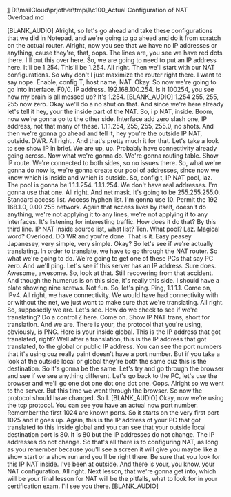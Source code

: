 [1](2)
D:\mailCloud\prjother\tmp\1\c100_Actual Configuration of NAT Overload.md  




[BLANK_AUDIO]
Alright, so let's go ahead and take these configurations that we did in Notepad,
and we're going to go ahead and do it from scratch on the actual router.
Alright, now you see that we have no IP addresses or anything,
cause they're, that, oops.
The lines are, you see we have red dots there.
I'll put this over here.
So, we are going to need to put an IP address here.
It'll be 1.254.
This'll be 1.254.
All right.
Then we'll start with our NAT configurations.
So why don't I just maximize the router right there.
I want to say nope.
Enable, config T,
host name, NAT.
Okay.
So now we're going to go into interface.
F0/0.
IP address.
192.168.100.254.
Is it 100254, you see how my brain is all messed up?
It's 1.254.
[BLANK_AUDIO]
1.254 255, 255, 255 now zero.
Okay we'll do a no shut on that.
And since we're here already let's tell it hey, your the inside part of the NAT.
So, i p NAT, inside.
Boom, now we're gonna go to the other side.
Interface add zero slash one, IP address,
not that many of these.
1.1.1.254, 255,
255, 255.0, no shots.
And then we're gonna go ahead and tell it,
hey you're the outside IP NAT, outside.
DWR.
All right..
And that's pretty much it for that.
Let's take a look to see show IP in brief.
We are up, up.
Probably have connectivity already going across.
Now what we're gonna do.
We're gonna routing table.
Show IP route.
We're connected to both sides, so no issues there.
So, what we're gonna do now is, we're gonna create our pool of addresses,
since now we know which is inside and which is outside.
So, config t, IP NAT pool, laz.
The pool is gonna be 1.1.1.254.
1.1.1.254.
We don't have real addresses.
I'm gonna use that one.
All right.
And net mask.
It's going to be 255.255.255.0.
Standard access list.
Access hyphen list.
I'm gonna use 10.
Permit the 192 168.1.0,
0.00 255 network.
Again that access lives by itself, doesn't do anything,
we're not applying it to any lines, we're not applying it to any interfaces.
It's listening for interesting traffic.
How does it do that?
By this third line.
IP NAT inside source list, what list?
Ten.
What pool?
Laz.
Magical word?
Overload.
DO WR and you're done.
That is it.
Easy peasey Japanesey, very simple, very simple.
Okay?
So let's see if we're actually translating.
In order to translate, we have to go through the NAT router.
So what we're going to do.
We're going to get one of these PCs that say PC zero.
And we'll ping.
Let's see if this server has an IP address.
Sure does.
Awesome, awesome.
So, look at that.
Still recovering from that accident.
And though the humerus is on this side,
it's really this side.
I should have a plate showing nine screws.
Not fun.
So, let's ping.
Ping, 1.1.1.1.
Come on, IPv4.
All right, we have connectivity.
We would have had connectivity with or without the net, we just want to make sure that we're translating.
All right.
So, supposedly we are.
Let's see.
How do we check to see if we're translating?
Do a control Z here.
Come on.
Show IP NAT trans, short for translation.
And we are.
There is your, the protocol that you're using, obviously, is PNG.
Here is your inside global.
This is the IP address that got translated, right?
Well after a translation, this is the IP address that got translated,
to the global or public IP address.
You can see the port numbers that it's using cuz really paint doesn't have a port number.
But if you take a look at the outside local or global they're both the same cuz this is the destination.
So it's gonna be the same.
Let's try and go through the browser and see if we see anything different.
Let's go back to the PC, let's use the browser and we'll go one dot one dot one dot one.
Oops.
Alright so we went to the server.
But this time we went through the browser.
So now the protocol should have changed.
So I.
[BLANK_AUDIO]
Okay, now we're using the tcp protocol.
You can see you have an actual now port number.
Remember the first 1024 are known ports.
So it starts on the very first port 1025
and it goes up.
Again, this is the IP address of your PC that got translated to this inside global and you can see that your outside local destination port is 80.
It is 80 but the IP addresses do not change.
The IP addresses do not change.
So that's all there is to configuring NAT,
as long as you remember because you'll see a screen it will give you maybe like a show start or a show run and you'll be right there.
Be sure that you look for this IP NAT inside.
I've been at outside.
And there is your, you know, your NAT configuration.
All right.
Next lesson, that we're gonna get into,
which will be your final lesson for NAT will be the pitfalls, what to look for in your certification exam.
I'll see you there.
[BLANK_AUDIO]